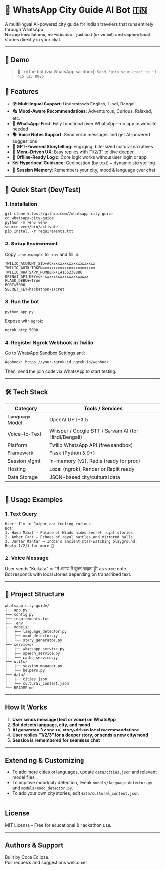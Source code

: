 # 🤖 WhatsApp City Guide AI Bot 🇮🇳

A multilingual AI-powered city guide for Indian travelers that runs entirely through WhatsApp.  
No app installations, no websites—just text (or voice!) and explore local stories directly in your chat.

---

## 🎥 Demo

> 📱 Try the bot (via WhatsApp sandbox): 
`Send "join your-code" to +1 415 523 8886`  

## 🌟 Features

- 🌍 **Multilingual Support**: Understands English, Hindi, Bengali  
- 🎭 **Mood-Aware Recommendations**: Adventurous, Curious, Relaxed, etc.  
- 📱 **WhatsApp-First**: Fully functional over WhatsApp—no app or website needed  
- 🗣️ **Voice Notes Support**: Send voice messages and get AI-powered suggestions  
- 🧠 **GPT-Powered Storytelling**: Engaging, bite-sized cultural narratives  
- 🔢 **Menu-Driven UX**: Easy replies with “1/2/3” to dive deeper  
- 🎒 **Offline-Ready Logic**: Core logic works without user login or app  
- 🗺️ **Hyperlocal Guidance**: Geolocation (by text) + dynamic storytelling  
- 🔄 **Session Memory**: Remembers your city, mood & language over chat  

---

## 🚀 Quick Start (Dev/Test)

### 1. Installation

```
git clone https://github.com//whatsapp-city-guide
cd whatsapp-city-guide
python -m venv venv
source venv/bin/activate
pip install -r requirements.txt
```

### 2. Setup Environment

Copy `.env.example` to `.env` and fill in:

```
TWILIO_ACCOUNT_SID=ACxxxxxxxxxxxxxxxxxxxx
TWILIO_AUTH_TOKEN=xxxxxxxxxxxxxxxxxxxxxxx
TWILIO_WHATSAPP_NUMBER=+14155238886
OPENAI_API_KEY=sk-xxxxxxxxxxxxxxxxxxxx
FLASK_DEBUG=True
PORT=5000
SECRET_KEY=hackathon-secret
```

### 3. Run the bot

```
python app.py
```

Expose with `ngrok`:

```
ngrok http 5000
```

### 4. Register Ngrok Webhook in Twilio

Go to [WhatsApp Sandbox Settings](https://www.twilio.com/console/sms/whatsapp/sandbox) and:
```
Webhook: https://your-ngrok-id.ngrok.io/webhook
```
Then, send the join code via WhatsApp to start testing.

---

## 🛠️ Tech Stack

| Category        | Tools / Services                                      |
|----------------|--------------------------------------------------------|
| Language Model  | OpenAI GPT-3.5                                         |
| Voice-to-Text   | Whisper / Google STT / Sarvam AI (for Hindi/Bengali)  |
| Platform        | Twilio WhatsApp API (free sandbox)                    |
| Framework       | Flask (Python 3.9+)                                    |
| Session Mgmt    | In-memory (v1), Redis (ready for prod)                |
| Hosting         | Local (ngrok), Render or Replit ready                 |
| Data Storage    | JSON-based city/cultural data                         |

---

## 🧪 Usage Examples

### 1. **Text Query**
```
User: I'm in Jaipur and feeling curious
Bot:
1. Hawa Mahal – Palace of Winds hides secret royal stories.
2. Amber Fort – Echoes of royal battles and mirrored halls.
3. Jantar Mantar – India’s ancient star-watching playground.
Reply 1/2/3 for more 📜
```

### 2. **Voice Message**
User sends "Kolkata" or "मैं आगरा में घूमना चाहता हूँ" as voice note.  
Bot responds with local stories depending on transcribed text.

---

## 📁 Project Structure

```
whatsapp-city-guide/
├── app.py
├── config.py
├── requirements.txt
├── .env
├── models/
│   ├── language_detector.py
│   ├── mood_detector.py
│   └── story_generator.py
├── services/
│   ├── whatsapp_service.py
│   ├── speech_service.py
│   └── cache_service.py
├── utils/
│   ├── session_manager.py
│   └── helpers.py
├── data/
│   ├── cities.json
│   └── cultural_content.json
└── README.md
```

---

## How It Works

1. **User sends message (text or voice) on WhatsApp**  
2. **Bot detects language, city, and mood**  
3. **AI generates 3 concise, story-driven local recommendations**  
4. **User replies “1/2/3” for a deeper story, or sends a new city/mood**  
5. **Session is remembered for seamless chat**

---

## Extending & Customizing

- To add more cities or languages, update `data/cities.json` and relevant model files.
- To improve mood/city detection, tweak `models/language_detector.py` and `models/mood_detector.py`.
- To add your own city stories, edit `data/cultural_content.json`.

---

## License

MIT License – Free for educational & hackathon use.

---

## Authors & Support

Built by Code Eclipse.  
Pull requests and suggestions welcome!